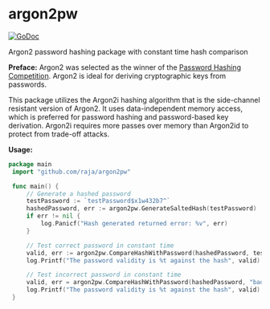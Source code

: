 # argon2pw
[![GoDoc](https://godoc.org/github.com/raja/argon2pw?status.svg)](https://godoc.org/github.com/raja/argon2pw)

Argon2 password hashing package with constant time hash comparison

**Preface:**
Argon2 was selected as the winner of the [Password Hashing Competition](https://password-hashing.net/). Argon2 is ideal for deriving cryptographic keys from passwords.

This package utilizes the Argon2i hashing algorithm that is the side-channel resistant version of Argon2. It uses data-independent memory access, which is preferred for password
hashing and password-based key derivation. Argon2i requires more passes over
memory than Argon2id to protect from trade-off attacks.

**Usage:**
```go
package main
 import "github.com/raja/argon2pw"

 func main() {
	 // Generate a hashed password
	 testPassword := `testPassword$x1w432b7^`
	 hashedPassword, err := argon2pw.GenerateSaltedHash(testPassword)
	 if err != nil {
         log.Panicf("Hash generated returned error: %v", err)
	 }

	 // Test correct password in constant time
	 valid, err := argon2pw.CompareHashWithPassword(hashedPassword, testPassword)
	 log.Printf("The password validity is %t against the hash", valid)

	 // Test incorrect password in constant time
	 valid, err = argon2pw.CompareHashWithPassword(hashedPassword, "badPass")
	 log.Printf("The password validity is %t against the hash", valid)
 }

```
